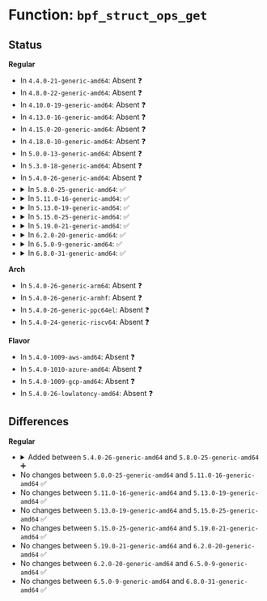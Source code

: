 # Function: <code>bpf_struct_ops_get</code>

## Status
<b>Regular</b>
<ul>
<li>
In <code>4.4.0-21-generic-amd64</code>: Absent ❓
</li>
<li>
In <code>4.8.0-22-generic-amd64</code>: Absent ❓
</li>
<li>
In <code>4.10.0-19-generic-amd64</code>: Absent ❓
</li>
<li>
In <code>4.13.0-16-generic-amd64</code>: Absent ❓
</li>
<li>
In <code>4.15.0-20-generic-amd64</code>: Absent ❓
</li>
<li>
In <code>4.18.0-10-generic-amd64</code>: Absent ❓
</li>
<li>
In <code>5.0.0-13-generic-amd64</code>: Absent ❓
</li>
<li>
In <code>5.3.0-18-generic-amd64</code>: Absent ❓
</li>
<li>
In <code>5.4.0-26-generic-amd64</code>: Absent ❓
</li>
<li>
<details>
<summary>In <code>5.8.0-25-generic-amd64</code>: ✅</summary>

```c
bool bpf_struct_ops_get(const void * kdata)
```

```json
{
  "name": "bpf_struct_ops_get",
  "collision_type": "Unique Global",
  "inline_type": "No",
  "funcs": [
    {
      "addr": 18446744071581139248,
      "name": "bpf_struct_ops_get",
      "external": true,
      "loc": "kernel/bpf/bpf_struct_ops.c:628",
      "file": "kernel/bpf/bpf_struct_ops.c",
      "inline": "seen, unknown",
      "caller_inline": [],
      "caller_func": [
        "net/ipv4/tcp_output.c:tcp_ca_dst_init",
        "net/ipv4/tcp_minisocks.c:tcp_ca_openreq_child",
        "net/ipv4/tcp_minisocks.c:tcp_ca_openreq_child",
        "net/ipv4/tcp_cong.c:tcp_set_congestion_control",
        "net/ipv4/tcp_cong.c:tcp_set_congestion_control",
        "net/ipv4/tcp_cong.c:tcp_set_default_congestion_control",
        "net/ipv4/tcp_cong.c:tcp_assign_congestion_control"
      ]
    }
  ],
  "symbols": [
    {
      "addr": 18446744071581139248,
      "name": "bpf_struct_ops_get",
      "section": ".text",
      "bind": "STB_GLOBAL",
      "size": 82
    }
  ]
}
```
</details>
</li>
<li>
<details>
<summary>In <code>5.11.0-16-generic-amd64</code>: ✅</summary>

```c
bool bpf_struct_ops_get(const void * kdata)
```

```json
{
  "name": "bpf_struct_ops_get",
  "collision_type": "Unique Global",
  "inline_type": "No",
  "funcs": [
    {
      "addr": 18446744071581173216,
      "name": "bpf_struct_ops_get",
      "external": true,
      "loc": "kernel/bpf/bpf_struct_ops.c:616",
      "file": "kernel/bpf/bpf_struct_ops.c",
      "inline": "seen, unknown",
      "caller_inline": [],
      "caller_func": [
        "net/ipv4/tcp_output.c:tcp_ca_dst_init",
        "net/ipv4/tcp_minisocks.c:tcp_ca_openreq_child",
        "net/ipv4/tcp_minisocks.c:tcp_ca_openreq_child",
        "net/ipv4/tcp_cong.c:tcp_set_congestion_control",
        "net/ipv4/tcp_cong.c:tcp_set_default_congestion_control",
        "net/ipv4/tcp_cong.c:tcp_assign_congestion_control"
      ]
    }
  ],
  "symbols": [
    {
      "addr": 18446744071581173216,
      "name": "bpf_struct_ops_get",
      "section": ".text",
      "bind": "STB_GLOBAL",
      "size": 82
    }
  ]
}
```
</details>
</li>
<li>
<details>
<summary>In <code>5.13.0-19-generic-amd64</code>: ✅</summary>

```c
bool bpf_struct_ops_get(const void * kdata)
```

```json
{
  "name": "bpf_struct_ops_get",
  "collision_type": "Unique Global",
  "inline_type": "No",
  "funcs": [
    {
      "addr": 18446744071581191632,
      "name": "bpf_struct_ops_get",
      "external": true,
      "loc": "kernel/bpf/bpf_struct_ops.c:616",
      "file": "kernel/bpf/bpf_struct_ops.c",
      "inline": "seen, unknown",
      "caller_inline": [],
      "caller_func": [
        "net/ipv4/tcp_output.c:tcp_connect_init",
        "net/ipv4/tcp_minisocks.c:tcp_ca_openreq_child",
        "net/ipv4/tcp_minisocks.c:tcp_ca_openreq_child",
        "net/ipv4/tcp_cong.c:tcp_set_congestion_control",
        "net/ipv4/tcp_cong.c:tcp_set_default_congestion_control",
        "net/ipv4/tcp_cong.c:tcp_assign_congestion_control"
      ]
    }
  ],
  "symbols": [
    {
      "addr": 18446744071581191632,
      "name": "bpf_struct_ops_get",
      "section": ".text",
      "bind": "STB_GLOBAL",
      "size": 78
    }
  ]
}
```
</details>
</li>
<li>
<details>
<summary>In <code>5.15.0-25-generic-amd64</code>: ✅</summary>

```c
bool bpf_struct_ops_get(const void * kdata)
```

```json
{
  "name": "bpf_struct_ops_get",
  "collision_type": "Unique Global",
  "inline_type": "No",
  "funcs": [
    {
      "addr": 18446744071581431888,
      "name": "bpf_struct_ops_get",
      "external": true,
      "loc": "kernel/bpf/bpf_struct_ops.c:620",
      "file": "kernel/bpf/bpf_struct_ops.c",
      "inline": "seen, unknown",
      "caller_inline": [],
      "caller_func": [
        "net/ipv4/tcp_output.c:tcp_connect_init",
        "net/ipv4/tcp_minisocks.c:tcp_ca_openreq_child",
        "net/ipv4/tcp_minisocks.c:tcp_ca_openreq_child",
        "net/ipv4/tcp_cong.c:tcp_set_congestion_control",
        "net/ipv4/tcp_cong.c:tcp_set_default_congestion_control",
        "net/ipv4/tcp_cong.c:tcp_assign_congestion_control"
      ]
    }
  ],
  "symbols": [
    {
      "addr": 18446744071581431888,
      "name": "bpf_struct_ops_get",
      "section": ".text",
      "bind": "STB_GLOBAL",
      "size": 78
    }
  ]
}
```
</details>
</li>
<li>
<details>
<summary>In <code>5.19.0-21-generic-amd64</code>: ✅</summary>

```c
bool bpf_struct_ops_get(const void * kdata)
```

```json
{
  "name": "bpf_struct_ops_get",
  "collision_type": "Unique Global",
  "inline_type": "No",
  "funcs": [
    {
      "addr": 18446744071581758704,
      "name": "bpf_struct_ops_get",
      "external": true,
      "loc": "kernel/bpf/bpf_struct_ops.c:659",
      "file": "kernel/bpf/bpf_struct_ops.c",
      "inline": "seen, unknown",
      "caller_inline": [],
      "caller_func": [
        "net/ipv4/tcp_output.c:tcp_connect_init",
        "net/ipv4/tcp_ipv4.c:tcp_sk_init",
        "net/ipv4/tcp_minisocks.c:tcp_ca_openreq_child",
        "net/ipv4/tcp_minisocks.c:tcp_ca_openreq_child",
        "net/ipv4/tcp_cong.c:tcp_set_congestion_control",
        "net/ipv4/tcp_cong.c:tcp_set_default_congestion_control",
        "net/ipv4/tcp_cong.c:tcp_assign_congestion_control"
      ]
    }
  ],
  "symbols": [
    {
      "addr": 18446744071581758704,
      "name": "bpf_struct_ops_get",
      "section": ".text",
      "bind": "STB_GLOBAL",
      "size": 97
    }
  ]
}
```
</details>
</li>
<li>
<details>
<summary>In <code>6.2.0-20-generic-amd64</code>: ✅</summary>

```c
bool bpf_struct_ops_get(const void * kdata)
```

```json
{
  "name": "bpf_struct_ops_get",
  "collision_type": "Unique Global",
  "inline_type": "No",
  "funcs": [
    {
      "addr": 18446744071582174912,
      "name": "bpf_struct_ops_get",
      "external": true,
      "loc": "kernel/bpf/bpf_struct_ops.c:660",
      "file": "kernel/bpf/bpf_struct_ops.c",
      "inline": "seen, unknown",
      "caller_inline": [],
      "caller_func": [
        "net/ipv4/tcp_output.c:tcp_connect_init",
        "net/ipv4/tcp_ipv4.c:tcp_sk_init",
        "net/ipv4/tcp_minisocks.c:tcp_ca_openreq_child",
        "net/ipv4/tcp_minisocks.c:tcp_ca_openreq_child",
        "net/ipv4/tcp_cong.c:tcp_set_congestion_control",
        "net/ipv4/tcp_cong.c:tcp_set_default_congestion_control",
        "net/ipv4/tcp_cong.c:tcp_assign_congestion_control"
      ]
    }
  ],
  "symbols": [
    {
      "addr": 18446744071582174912,
      "name": "bpf_struct_ops_get",
      "section": ".text",
      "bind": "STB_GLOBAL",
      "size": 97
    }
  ]
}
```
</details>
</li>
<li>
<details>
<summary>In <code>6.5.0-9-generic-amd64</code>: ✅</summary>

```c
bool bpf_struct_ops_get(const void * kdata)
```

```json
{
  "name": "bpf_struct_ops_get",
  "collision_type": "Unique Global",
  "inline_type": "No",
  "funcs": [
    {
      "addr": 18446744071582372624,
      "name": "bpf_struct_ops_get",
      "external": true,
      "loc": "kernel/bpf/bpf_struct_ops.c:733",
      "file": "kernel/bpf/bpf_struct_ops.c",
      "inline": "seen, unknown",
      "caller_inline": [],
      "caller_func": [
        "net/ipv4/tcp_output.c:tcp_connect_init",
        "net/ipv4/tcp_ipv4.c:tcp_sk_init",
        "net/ipv4/tcp_minisocks.c:tcp_ca_openreq_child",
        "net/ipv4/tcp_minisocks.c:tcp_ca_openreq_child",
        "net/ipv4/tcp_cong.c:tcp_set_congestion_control",
        "net/ipv4/tcp_cong.c:tcp_set_default_congestion_control",
        "net/ipv4/tcp_cong.c:tcp_assign_congestion_control"
      ]
    }
  ],
  "symbols": [
    {
      "addr": 18446744071582372624,
      "name": "bpf_struct_ops_get",
      "section": ".text",
      "bind": "STB_GLOBAL",
      "size": 42
    }
  ]
}
```
</details>
</li>
<li>
<details>
<summary>In <code>6.8.0-31-generic-amd64</code>: ✅</summary>

```c
bool bpf_struct_ops_get(const void * kdata)
```

```json
{
  "name": "bpf_struct_ops_get",
  "collision_type": "Unique Global",
  "inline_type": "No",
  "funcs": [
    {
      "addr": 18446744071582539872,
      "name": "bpf_struct_ops_get",
      "external": true,
      "loc": "kernel/bpf/bpf_struct_ops.c:757",
      "file": "kernel/bpf/bpf_struct_ops.c",
      "inline": "seen, unknown",
      "caller_inline": [],
      "caller_func": [
        "net/ipv4/tcp_output.c:tcp_connect_init",
        "net/ipv4/tcp_ipv4.c:tcp_sk_init",
        "net/ipv4/tcp_minisocks.c:tcp_ca_openreq_child",
        "net/ipv4/tcp_minisocks.c:tcp_ca_openreq_child",
        "net/ipv4/tcp_cong.c:tcp_set_congestion_control",
        "net/ipv4/tcp_cong.c:tcp_set_default_congestion_control",
        "net/ipv4/tcp_cong.c:tcp_assign_congestion_control",
        "net/mptcp/sched.c:mptcp_init_sched"
      ]
    }
  ],
  "symbols": [
    {
      "addr": 18446744071582539872,
      "name": "bpf_struct_ops_get",
      "section": ".text",
      "bind": "STB_GLOBAL",
      "size": 42
    }
  ]
}
```
</details>
</li>
</ul>
<b>Arch</b>
<ul>
<li>
In <code>5.4.0-26-generic-arm64</code>: Absent ❓
</li>
<li>
In <code>5.4.0-26-generic-armhf</code>: Absent ❓
</li>
<li>
In <code>5.4.0-26-generic-ppc64el</code>: Absent ❓
</li>
<li>
In <code>5.4.0-24-generic-riscv64</code>: Absent ❓
</li>
</ul>
<b>Flavor</b>
<ul>
<li>
In <code>5.4.0-1009-aws-amd64</code>: Absent ❓
</li>
<li>
In <code>5.4.0-1010-azure-amd64</code>: Absent ❓
</li>
<li>
In <code>5.4.0-1009-gcp-amd64</code>: Absent ❓
</li>
<li>
In <code>5.4.0-26-lowlatency-amd64</code>: Absent ❓
</li>
</ul>

## Differences
<b>Regular</b>
<ul>
<li>
<details>
<summary>Added between <code>5.4.0-26-generic-amd64</code> and <code>5.8.0-25-generic-amd64</code> ➕</summary>

```c
bool bpf_struct_ops_get(const void * kdata)
```
</details>
</li>
<li>
No changes between <code>5.8.0-25-generic-amd64</code> and <code>5.11.0-16-generic-amd64</code> ✅
</li>
<li>
No changes between <code>5.11.0-16-generic-amd64</code> and <code>5.13.0-19-generic-amd64</code> ✅
</li>
<li>
No changes between <code>5.13.0-19-generic-amd64</code> and <code>5.15.0-25-generic-amd64</code> ✅
</li>
<li>
No changes between <code>5.15.0-25-generic-amd64</code> and <code>5.19.0-21-generic-amd64</code> ✅
</li>
<li>
No changes between <code>5.19.0-21-generic-amd64</code> and <code>6.2.0-20-generic-amd64</code> ✅
</li>
<li>
No changes between <code>6.2.0-20-generic-amd64</code> and <code>6.5.0-9-generic-amd64</code> ✅
</li>
<li>
No changes between <code>6.5.0-9-generic-amd64</code> and <code>6.8.0-31-generic-amd64</code> ✅
</li>
</ul>
